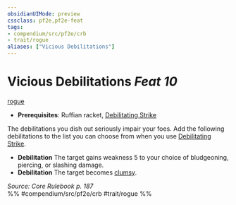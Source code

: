 ```yaml
---
obsidianUIMode: preview
cssclass: pf2e,pf2e-feat
tags:
- compendium/src/pf2e/crb
- trait/rogue
aliases: ["Vicious Debilitations"]
---
```

# Vicious Debilitations  *Feat 10*  
[rogue](/rules/traits/rogue.md)  

- **Prerequisites**: Ruffian racket, [Debilitating Strike](/rules/actions/debilitating-strike.md)

The debilitations you dish out seriously impair your foes. Add the following debilitations to the list you can choose from when you use [Debilitating Strike](/rules/actions/debilitating-strike.md).

- **Debilitation** The target gains weakness 5 to your choice of bludgeoning, piercing, or slashing damage.
- **Debilitation** The target becomes [clumsy](/rules/conditions.md#Clumsy).

*Source: Core Rulebook p. 187*  
%% #compendium/src/pf2e/crb #trait/rogue %%